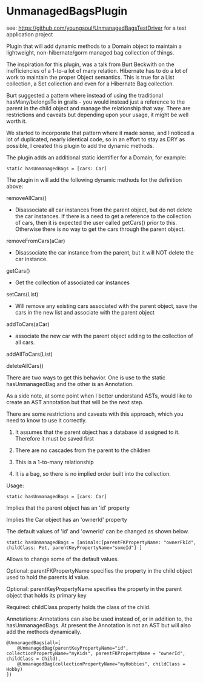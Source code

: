 UnmanagedBagsPlugin
===================

see:  https://github.com/youngsoul/UnmanagedBagsTestDriver  for a test application project

Plugin that will add dynamic methods to a Domain object to maintain a lightweight, non-hibernate/gorm managed
bag collection of things.

The inspiration for this plugin, was a talk from Burt Beckwith on the inefficiencies of a 1-to-a lot of many
relation.  Hibernate has to do a lot of work to maintain the proper Object semantics.  This is true for a List
collection, a Set collection and even for a Hibernate Bag collection.

Burt suggested a pattern where instead of using the traditional hasMany/belongsTo in grails - you would instead
just a reference to the parent in the child object and manage the relationship that way.  There are restrictions
and caveats but depending upon your usage, it might be well worth it.

We started to incorporate that pattern where it made sense, and I noticed a lot of duplicated, nearly identical code,
so in an effort to stay as DRY as possible, I created this plugin to add the dynamic methods.

The plugin adds an additional static identifier for a Domain, for example:

    static hasUnmanagedBags = [cars: Car]

The plugin in will add the following dynamic methods for the definition above:

removeAllCars()

* Disassociate all car instances from the parent object, but do not delete the car instances.  If there is a need
to get a reference to the collection of cars, then it is expected the user called getCars() prior to this.  Otherwise
there is no way to get the cars through the parent object.

removeFromCars(aCar)

* Disassociate the car instance from the parent, but it will NOT delete the car instance.

getCars()

* Get the collection of associated car instances


setCars(List<Car>)

* Will remove any existing cars associated with the parent object, save the cars in the new list and associate with the parent object

addToCars(aCar)

* associate the new car with the parent object adding to the collection of all cars.

addAllToCars(List<Car>)



deleteAllCars()


There are two ways to get this behavior.  One is use to the static hasUnmanagedBag and the other is an Annotation.

As a side note, at some point when I better understand ASTs, would like to create an AST annotation but that will be
the next step.

There are some restrictions and caveats with this approach, which you need to know to use it correctly.

1) It assumes that the parent object has a database id assigned to it.  Therefore it must be saved first

2) There are no cascades from the parent to the children

3) This is a 1-to-many relationship

4) It is a bag, so there is no implied order built into the collection.

Usage:

    static hasUnmanagedBags = [cars: Car]

Implies that the parent object has an 'id' property

Implies the Car object has an 'ownerId' property

The default values of 'id' and 'ownerId' can be changed as shown below.


    static hasUnmanagedBags = [animals:[parentFKPropertyName: "ownerFkId", childClass: Pet, parentKeyPropertyName="someId"] ]


Allows to change some of the default values.

Optional: parentFKPropertyName specifies the property in the child object used to hold the parents id value.

Optional: parentKeyPropertyName specifies the property in the parent object that holds its primary key

Required: childClass property holds the class of the child.


Annotations:
Annotations can also be used instead of, or in addition to, the hasUnmanagedBags.  At present the Annotation is not
an AST but will also add the methods dynamically.

    @UnmanagedBags(all=[
        @UnmanagedBag(parentKeyPropertyName="id", collectionPropertyName="myKids", parentFKPropertyName = "ownerId", childClass = Child),
        @UnmanagedBag(collectionPropertyName="myHobbies", childClass = Hobby)
    ])




